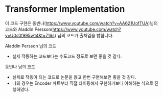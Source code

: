 # Transformer Implementation
이 코드 구현은 동빈나(https://www.youtube.com/watch?v=AA621UofTUA)님의 코드와 Aladdin Persson(https://www.youtube.com/watch?v=U0s0f995w14&t=716s) 님의 코드가 출처임을 밝힙니다.

Aladdin Persson 님의 코드
- 실제 작동하는 코드보다는 수도코드 정도로 보면 좋을 것 같다.

동빈나 님의 코드 
- 실제로 작동이 되는 코드로 논문을 읽고 한번 구현해보면 좋을 것 같다.
- 나의 경우는 Encoder 파트부터 직접 타이핑해서 구현하기보다 이해하는 식으로 진행하였다.
